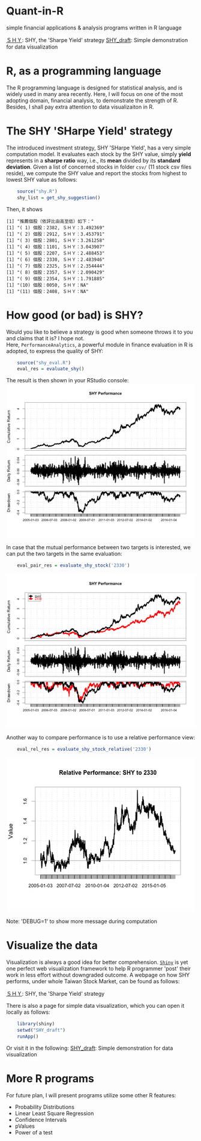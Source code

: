 # Quant-in-R
simple financial applications &amp; analysis programs written in R language   
  
<a href='http://url_to_be_announced'>ＳＨＹ</a>: SHY, the 'Sharpe Yield' strategy
<a href='https://rkan.shinyapps.io/SHY_draft/'>SHY_draft</a>: Simple demonstration for data visualization

# R, as a programming language
The R programming language is designed for statistical analysis, and is widely used in many area recently. Here, I will focus on one of the most adopting domain, financial analysis, to demonstrate the strength of R.  Besides, I shall pay extra attention to data visualizaiton in R.  

# The SHY 'SHarpe Yield' strategy
The introduced investment strategy, SHY 'SHarpe Yield', has a very simple computation model. It evaluates each stock by the SHY value, simply **yield** represents in a **sharpe ratio** way, i.e., its **mean** divided by its **standard deviation**. Given a list of concerned stocks in folder `csv/` (11 stock csv files reside), we compute the SHY value and report the stocks from highest to lowest SHY value as follows:  

```r
    source("shy.R")
    shy_list = get_shy_suggestion()
```

Then, it shows
```
[1] "推薦個股（依評比由高至低）如下："
[1] "( 1) 個股：2382, ＳＨＹ：3.492369"
[1] "( 2) 個股：2912, ＳＨＹ：3.453791"
[1] "( 3) 個股：2801, ＳＨＹ：3.261258"
[1] "( 4) 個股：1101, ＳＨＹ：3.043907"
[1] "( 5) 個股：2207, ＳＨＹ：2.488453"
[1] "( 6) 個股：2330, ＳＨＹ：2.483946"
[1] "( 7) 個股：2325, ＳＨＹ：2.354444"
[1] "( 8) 個股：2357, ＳＨＹ：2.090429"
[1] "( 9) 個股：2354, ＳＨＹ：1.791885"
[1] "(10) 個股：0050, ＳＨＹ：NA"
[1] "(11) 個股：2408, ＳＨＹ：NA"
```

# How good (or bad) is SHY? 
Would you like to believe a strategy is good when someone throws it to you and claims that it is? I hope not.  
Here, `PerformanceAnalytics`, a powerful module in finance evaluation in R is adopted, to express the quality of SHY:  
```r
    source("shy_eval.R")
    eval_res = evaluate_shy()
```
The result is then shown in your RStudio console:  
<a href="https://raw.githubusercontent.com/r-kan/r-kan.github.io/master/images/Quant-in-R/shy_perf.png" target="_blank"><img border="0" alt="show multiple yield values" src="https://raw.githubusercontent.com/r-kan/r-kan.github.io/master/images/Quant-in-R/shy_perf.png" width="515" height="411"></a>


In case that the mutual performance between two targets is interested, we can put the two targets in the same evaluation:
```r
    eval_pair_res = evaluate_shy_stock('2330')
```
<a href="https://raw.githubusercontent.com/r-kan/r-kan.github.io/master/images/Quant-in-R/shy_2330_perf.png" target="_blank"><img border="0" alt="show multiple yield values" src="https://raw.githubusercontent.com/r-kan/r-kan.github.io/master/images/Quant-in-R/shy_2330_perf.png" width="515" height="411"></a>

Another way to compare performance is to use a relative performance view:
```r
    eval_rel_res = evaluate_shy_stock_relative('2330')
```
<a href="https://raw.githubusercontent.com/r-kan/r-kan.github.io/master/images/Quant-in-R/shy_2330_perf_rel.png" target="_blank"><img border="0" alt="show multiple yield values" src="https://raw.githubusercontent.com/r-kan/r-kan.github.io/master/images/Quant-in-R/shy_2330_perf_rel.png" width="515" height="411"></a>

Note: 'DEBUG=1' to show more message during computation  

# Visualize the data

Visualization is always a good idea for better comprehension. <a href='https://github.com/rstudio/shiny'>`Shiny`</a> is yet one perfect web visualization framework to help R programmer 'post' their work in less effort without downgraded outcome. A webpage on how SHY performs, under whole Taiwan Stock Market, can be found as follows:

<a href='http://url_to_be_announced'>ＳＨＹ</a>: SHY, the 'Sharpe Yield' strategy

There is also a page for simple data visualization, which you can open it locally as follows:
```r
    library(shiny)
    setwd("SHY_draft")
    runApp()
```

Or visit it in the following:
<a href='https://rkan.shinyapps.io/SHY_draft/'>SHY_draft</a>: Simple demonstration for data visualization


# More R programs
For future plan, I will present programs utilize some other R features:  
* Probability Distributions
* Linear Least Square Regression
* Confidence Intervals
* pValues
* Power of a test
